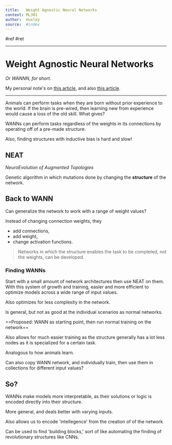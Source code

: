 ```yaml
---
title:   Weight Agnostic Neural Networks
context: ML301
author:  Huxley
source:  #index
---
```


#ref #ret 

--- 


# Weight Agnostic Neural Networks
*Or WANNN, for short.*

My personal note's on [this article](https://towardsdatascience.com/weight-agnostic-neural-networks-fce8120ee829), and also [this article](https://ai.googleblog.com/2019/08/exploring-weight-agnostic-neural.html).

---


Animals can perform tasks when they are born without prior experience to the world. If the brain is pre-wired, then learning new from experience would cause a loss of the old skill. What gives? 


WANNs can perform tasks regardless of the weights in its connections by operating off of a pre-made structure. 


Also, finding structures with inductive bias is hard and slow!


## NEAT 
*NeuroEvolution of Augmented Topologies*


Genetic algorithm in which mutations done by changing the **structure** of the network.


## Back to WANN 

Can generalize the network to work with a range of weight values? 

Instead of changing connection weights, they 

- add connections, 
- add weight,
- change activation functions. 


> Networks in which the structure enables the task to be completed, not the weights, can be developed.


### Finding WANNs

Start with a small amount of network architectures then use NEAT on them. With this system of growth and training, easier and more efficient to optimize models across a wide range of input values. 

Also optimizes for less complexity in the network. 

Is general, but not as good at the individual scenarios as normal networks. 

==Proposed: WANN as starting point, then run normal training on the network==

Also allows for much easier training as the structure generally has a lot less nodes as it is specialized for a certain task. 

Analogous to how animals learn.

Can also copy WANN network, and individually train, then use them in collections for different input values? 



## So? 

WANNs make models more interpretable, as their solutions or logic is encoded directly into their structure. 

More general, and deals better with varying inputs. 

Also allows us to encode 'intellegence' from the creation of of the network 

Can be used to find 'building blocks,' sort of like automating the finding of revolutionary structures like CNNs.


















